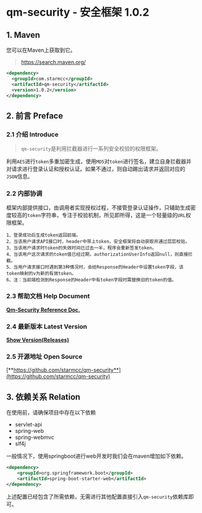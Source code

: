 #  qm-security - 安全框架 1.0.2

## 1. Maven

您可以在Maven上获取到它。

> https://search.maven.org/

```xml
<dependency>
  <groupId>com.starmcc</groupId>
  <artifactId>qm-security</artifactId>
  <version>1.0.2</version>
</dependency>
```

## 2. 前言 Preface

### 2.1 介绍 Introduce

> `qm-security`是利用拦截器进行一系列安全校验的权限框架。

利用`AES`进行`token`多重加密生成，使用`MD5`对`token`进行签名，建立自身拦截器并对请求进行登录认证和授权认证。如果不通过，则自动踢出请求并返回对应的`JSON`信息。

### 2.2 内部协调

框架内部提供接口，由调用者实现授权过程，不接管登录认证操作，只辅助生成密度较高的`token`字符串，专注于校验机制，所见即所得，这是一个轻量级的`URL`权限框架。

```
1、登录成功后生成token返回前端。
2、当该用户请求API接口时，header中带上token，安全框架将自动获取并通过层层校验。
3、当该用户请求时token的失效时间已过去一半，程序会重新签发token。
4、当该用户这次请求的token值已经过期，authorizationUserInfo返回null，则直接拦截。
5、当用户请求接口时遇到第3种情况时，会给Response的Header中设置token字段，该token映射的v为新的有效token。
6、注：当前端检测到Response的Header中有token字段时需替换旧的token的值。
```
### 2.3 帮助文档 Help Document

**[Qm-Security Reference Doc.](https://www.starmcc.com/qm-security/102/Home.html)**

### 2.4 最新版本 Latest Version

**[Show Version(Releases)](https://www.starmcc.com/qm-security/UpdateLog.html)**

### 2.5 开源地址 Open Source

[**https://github.com/starmcc/qm-security**](https://github.com/starmcc/qm-security)

## 3. 依赖关系 Relation

在使用前，请确保项目中存在以下依赖

* servlet-api
* spring-web
* spring-webmvc
* slf4j

一般情况下，使用springboot进行web开发时我们会在maven增加如下依赖。

```xml
<dependency>
    <groupId>org.springframework.boot</groupId>
    <artifactId>spring-boot-starter-web</artifactId>
</dependency>
```

上述配置已经包含了所需依赖，无需进行其他配置直接引入`qm-security`依赖库即可。
